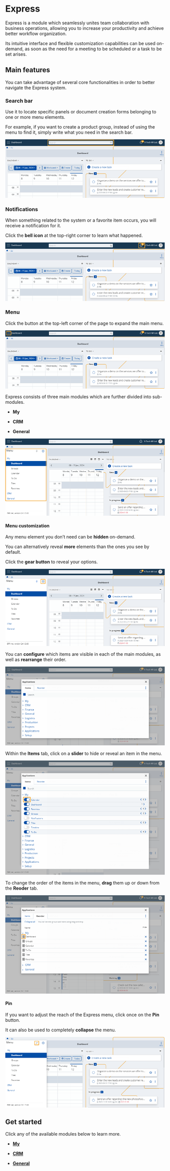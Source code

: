 # Express

Express is a module which seamlessly unites team collaboration with business operations, allowing you to increase your productivity and achieve better workflow organization. 

Its intuitive interface and flexible customization capabilities can be used on-demand, as soon as the need for a meeting to be scheduled or a task to be set arises. 

## Main features

You can take advantage of several core functionalities in order to better navigate the Express system. 
 
### Search bar 

Use it to locate specific panels or document creation forms belonging to one or more menu elements. 

For example, if you want to create a product group, instead of using the menu to find it, simply write what you need in the search bar.

![Express](pictures/Express_search_bar.png)

### Notifications 

When something related to the system or a favorite item occurs, you will receive a notification for it. 

Click the **bell icon** at the top-right corner to learn what happened.

![Express](pictures/Express_notifications.png)

### Menu 

Click the button at the top-left corner of the page to expand the main menu. 

![Express](pictures/Express_menu.png)

Express consists of three main modules which are further divided into sub-modules. 

*	**My**

*	**CRM**

*	**General**

![Express](pictures/Menu_view.png)

#### Menu customization

Any menu element you don’t need can be **hidden** on-demand. 

You can alternatively reveal **more** elements than the ones you see by default. 

Click the **gear button** to reveal your options.

![Express](pictures/Menu_applications.png)

You can **configure** which items are visible in each of the main modules, as well as **rearrange** their order.

![Express](pictures/Menu_applications_Items.png)
  
Within the **Items** tab, click on a **slider** to hide or reveal an item in the menu.

![Express](pictures/Menu_applications_Items_choose.png)

To change the order of the items in the menu, **drag** them up or down from the **Reoder** tab.

![Express](pictures/Menu_applications_Reorder.png)

#### Pin

If you want to adjust the reach of the Express menu, click once on the **Pin** button. 

It can also be used to completely **collapse** the menu.

![Express](pictures/Menu_pins.png)

## Get started

Click any of the available modules below to learn more.

*	**[My](my/index.md)**

*	**[CRM](crm/index.md)**

*	**[General](general/index.md)**
